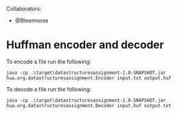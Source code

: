 Collaborators: 

- @Bleemoose
# Huffman encoder and decoder

To encode a file run the following:
```
java -cp .\target\datastructuresassignment-1.0-SNAPSHOT.jar hua.org.datastructuresassignment.Encoder input.txt output.huf
```

To decode a file run the following:
```
java -cp .\target\datastructuresassignment-1.0-SNAPSHOT.jar hua.org.datastructuresassignment.Decoder input.huf output.txt
```
